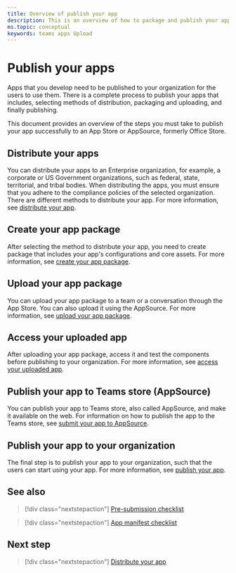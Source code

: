 ```yaml
---
title: Overview of publish your app
description: This is an overview of how to package and publish your app.
ms.topic: conceptual 
keywords: teams apps Upload
---
```


# Publish your apps
Apps that you develop need to be published to your organization for the users to use them. There is a complete process to publish your apps that includes, selecting methods of distribution, packaging and uploading, and finally publishing.

This document provides an overview of the steps you must take to publish your app successfully to an App Store or AppSource, formerly Office Store.

## Distribute your apps
You can distribute your apps to an Enterprise organization, for example, a corporate or US Government organizations, such as federal, state, territorial, and tribal bodies. When distributing the apps, you must ensure that you adhere to the compliance policies of the selected organization. There are different methods to distribute your app. For more information, see [distribute your app](overview.md).

## Create your app package
After selecting the method to distribute your app, you need to create package that includes your app's configurations and core assets. For more information, see [create your app package](../build-and-test/apps-package.md).

## Upload your app package
You can upload your app package to a team or a conversation through the App Store. You can also upload it using the AppSource. For more information, see [upload your app package](apps-upload.md).

## Access your uploaded app 
After uploading your app package, access it and test the components before publishing to your organization. For more information, see [access your uploaded app](apps-access.md).

## Publish your app to Teams store (AppSource)
You can publish your app to Teams store, also called AppSource, and make it available on the web. For information on how to publish the app to the Teams store, see [submit your app to AppSource](../../appsource/publish.md).

 ## Publish your app to your organization
The final step is to publish your app to your organization, such that the users can start using your app. For more information, see [publish your app](https://docs.microsoft.com/MicrosoftTeams/manage-apps?toc=%2Fmicrosoftteams%2Fplatform%2Ftoc.json&bc=%2FMicrosoftTeams%2Fbreadcrumb%2Ftoc.json).

## See also

> [!div class="nextstepaction"]
> [Pre-submission checklist](~/concepts/deploy-and-publish/appsource/prepare/submission-checklist.md)

> [!div class="nextstepaction"]
> [App manifest checklist](~/concepts/deploy-and-publish/appsource/prepare/app-manifest-checklist.md)

## Next step
> [!div class="nextstepaction"]
> [Distribute your app](overview.md)
